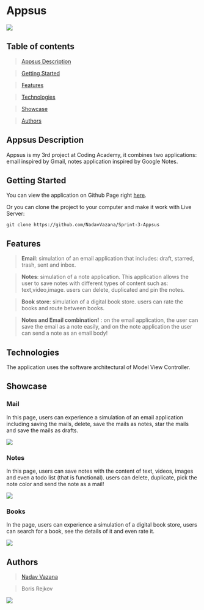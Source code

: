 # Appsus

<img src="https://res.cloudinary.com/ds8xkm0ue/image/upload/v1667328391/Untitled_wqr10t.png" />

## Table of contents

> [Appsus Description](#desc)

> [Getting Started](#start)

> [Features](#features)

> [Technologies](#tech)

> [Showcase](#showcase)

> [Authors](#authors)

## <a id="desc" /> Appsus Description

Appsus is my 3rd project at Coding Academy, it combines two applications: email inspired by Gmail, notes application inspired by Google Notes. 

## <a id="start"/> Getting Started

You can view the application on Github Page right [here](https://nadavvazana.github.io/Sprint-2-new/).

Or you can clone the project to your computer and make it work with Live Server:

```
git clone https://github.com/NadavVazana/Sprint-3-Appsus
```

## <a id="features" /> Features

> **Email**: simulation of an email application that includes: draft, starred, trash, sent and inbox.

> **Notes**: simulation of a note application. This application allows the user to save notes with different types of content such as: text,video,image. users can delete, duplicated and pin the notes. 

> **Book store**: simulation of a digital book store. users can rate the books and route between books.

> **Notes and Email combination!** : on the email application, the user can save the email as a note easily, and on the note application the user can send a note as an email body!

## <a id="tech" /> Technologies

The application uses the software architectural of Model View Controller.

## <a id="showcase" /> Showcase

### Mail

In this page, users can experience a simulation of an email application including saving the mails, delete, save the mails as notes, star the mails and save the mails as drafts.

<img src="https://res.cloudinary.com/ds8xkm0ue/image/upload/v1667328393/Untitled1_jqwhmw.png" />

### Notes

In this page, users can save notes with the content of text, videos, images and even a todo list (that is functional). users can delete, duplicate, pick the note color and send the note as a mail!

<img src="https://res.cloudinary.com/ds8xkm0ue/image/upload/v1667328392/Untitled3_nwdjve.png" />

### Books

In the page, users can experience a simulation of a digital book store, users can search for a book, see the details of it and even rate it.

<img src="https://res.cloudinary.com/ds8xkm0ue/image/upload/v1667328394/Untitled4_ocjqys.png" />

## <a id="authors" /> Authors

> [Nadav Vazana](https://github.com/NadavVazana)

> Boris Rejkov

<img src="https://res.cloudinary.com/ds8xkm0ue/image/upload/v1667328391/Untitled5_khhtl9.png" />


